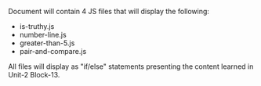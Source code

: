Document will contain 4 JS files that will display the following:
- is-truthy.js
- number-line.js
- greater-than-5.js
- pair-and-compare.js

All files will display as "if/else" statements presenting the content learned in Unit-2 Block-13.